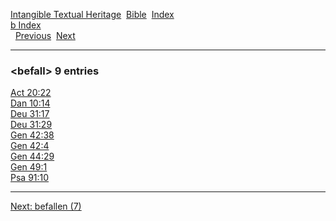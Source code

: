[Intangible Textual Heritage](../../index)  [Bible](../index) 
[Index](index)   
[b Index](_b_)  
  [Previous](c01195)  [Next](c01197) 

------------------------------------------------------------------------

### &lt;befall&gt; 9 entries

[Act 20:22](../kjv/act020.htm#022)  
[Dan 10:14](../kjv/dan010.htm#014)  
[Deu 31:17](../kjv/deu031.htm#017)  
[Deu 31:29](../kjv/deu031.htm#029)  
[Gen 42:38](../kjv/gen042.htm#038)  
[Gen 42:4](../kjv/gen042.htm#004)  
[Gen 44:29](../kjv/gen044.htm#029)  
[Gen 49:1](../kjv/gen049.htm#001)  
[Psa 91:10](../kjv/psa091.htm#010)  

------------------------------------------------------------------------

[Next: befallen (7)](c01197)
